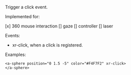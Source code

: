 Trigger a click event.

Implemented for:

[x] 360 mouse interaction
[] gaze
[] controller
[] laser

Events:

- xr-click, when a click is registered.

Examples:

```
<a-sphere position="0 1.5 -5" color="#F4F7F2" xr-click>
</a-sphere>
```
